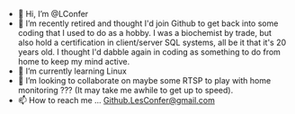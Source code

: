 - 👋 Hi, I’m @LConfer
- 👀 I’m recently retired and thought I'd join Github to get back into some coding that I used to do as a hobby. I was a biochemist by trade, but also hold a certification in client/server SQL systems, all be it that it's 20 years old. I thought I'd dabble again in coding as something to do from home to keep my mind active.
- 🌱 I’m currently learning Linux
- 💞️ I’m looking to collaborate on maybe some RTSP to play with home monitoring ??? (It may take me awhile to get up to speed).
- 📫 How to reach me ...  Github.LesConfer@gmail.com

<!---
LConfer/LConfer is a ✨ special ✨ repository because its `README.md` (this file) appears on your GitHub profile.
You can click the Preview link to take a look at your changes.
--->
